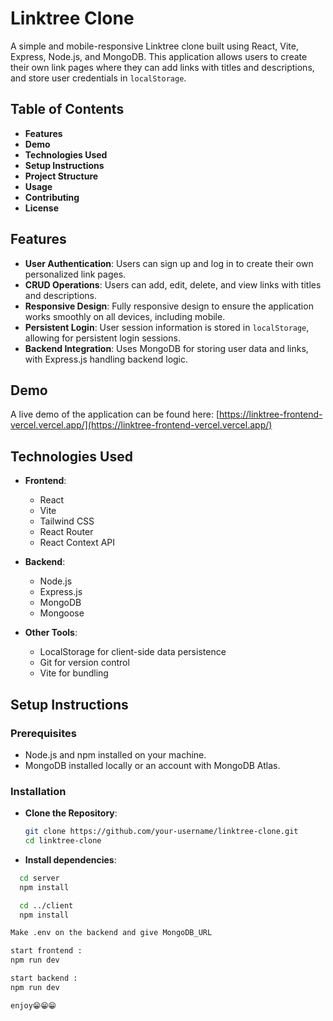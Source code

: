 # Linktree Clone

A simple and mobile-responsive Linktree clone built using React, Vite, Express, Node.js, and MongoDB. This application allows users to create their own link pages where they can add links with titles and descriptions, and store user credentials in `localStorage`.

## Table of Contents

- **Features**  
- **Demo**  
- **Technologies Used**  
- **Setup Instructions**  
- **Project Structure**  
- **Usage**  
- **Contributing**  
- **License**

## Features

- **User Authentication**: Users can sign up and log in to create their own personalized link pages.  
- **CRUD Operations**: Users can add, edit, delete, and view links with titles and descriptions.  
- **Responsive Design**: Fully responsive design to ensure the application works smoothly on all devices, including mobile.  
- **Persistent Login**: User session information is stored in `localStorage`, allowing for persistent login sessions.  
- **Backend Integration**: Uses MongoDB for storing user data and links, with Express.js handling backend logic.  

## Demo

A live demo of the application can be found here: [https://linktree-frontend-vercel.vercel.app/](https://linktree-frontend-vercel.vercel.app/)  

## Technologies Used

- **Frontend**:  
  - React  
  - Vite  
  - Tailwind CSS  
  - React Router  
  - React Context API  

- **Backend**:  
  - Node.js  
  - Express.js  
  - MongoDB  
  - Mongoose  

- **Other Tools**:  
  - LocalStorage for client-side data persistence  
  - Git for version control  
  - Vite for bundling  

## Setup Instructions

### Prerequisites

- Node.js and npm installed on your machine.  
- MongoDB installed locally or an account with MongoDB Atlas.  

### Installation

- **Clone the Repository**:  
   ```bash
   git clone https://github.com/your-username/linktree-clone.git
   cd linktree-clone

 - **Install dependencies**:
 ```bash
   cd server
   npm install

   cd ../client
   npm install

Make .env on the backend and give MongoDB_URL

start frontend :
npm run dev

start backend :
npm run dev

enjoy😁😁😁
